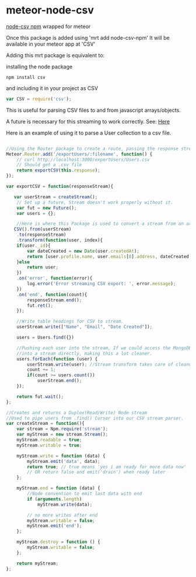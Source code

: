 meteor-node-csv
===============

[node-csv npm](http://www.adaltas.com/projects/node-csv/) wrapped for meteor

Once this package is added using 'mrt add node-csv-npm' It will be available in your meteor app at 'CSV'

Adding this mrt package is equivalent to:

installing the node package
```
npm install csv
```

and including it in your project as CSV
```javascript
var CSV = require('csv');
```

This is useful for parsing CSV files to and from javascript arrays/objects.

A future is necessary for this streaming to work correctly. See: [Here](https://gist.github.com/possibilities/3443021)

Here is an example of using it to parse a User collection to a csv file.

```javascript

//Using the Router package to create a route, passing the response stream to our function
Meteor.Router.add('/exportUsers/:filename', function() {
	// curl http://localhost:3000/exportUsers/Users.csv
	// Should get a .csv file
	return exportCSV(this.response);
});

var exportCSV = function(responseStream){

   var userStream = createStream();
	// Set up a future, Stream doesn't work properly without it.
	var fut = new Future();
	var users = {};

	//Here is where this Package is used to convert a stream from an array to a string of CSVs.
   CSV().from(userStream)
	.to(responseStream)
	.transform(function(user, index){
	if(user._id){
	    var dateCreated = new Date(user.createdAt);
	    return [user.profile.name, user.emails[0].address, dateCreated.toString()];
	}else
	    return user;
	})
	.on('error', function(error){
		log.error('Error streaming CSV export: ', error.message);
	})
	.on('end', function(count){
		responseStream.end();
		fut.ret();
	});

	//Write table headings for CSV to stream.
    userStream.write(["Name", "Email", "Date Created"]);

	users = Users.find({})

    //Pushing each user into the stream, If we could access the MongoDB driver we could convert the Cursor
    //into a stream directly, making this a lot cleaner.
    users.forEach(function (user) {
        userStream.write(user); //Stream transform takes care of cleanup and formatting.
        count += 1;
        if(count >= users.count())
            userStream.end();
    });

    return fut.wait();
};

//Creates and returns a Duplex(Read/Write) Node stream
//Used to pipe users from .find() Cursor into our CSV stream parser.
var createStream = function(){
	var stream = Npm.require('stream');
	var myStream = new stream.Stream();
	myStream.readable = true;
	myStream.writable = true;

	myStream.write = function (data) {
		myStream.emit('data', data);
		return true; // true means 'yes i am ready for more data now'
		// OR return false and emit('drain') when ready later
	};

	myStream.end = function (data) {
		//Node convention to emit last data with end
		if (arguments.length)
			myStream.write(data);

		// no more writes after end
		myStream.writable = false;
		myStream.emit('end');
	};

	myStream.destroy = function () {
		myStream.writable = false;
	};

	return myStream;
};

```
